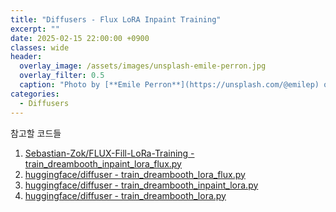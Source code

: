 ```yaml
---
title: "Diffusers - Flux LoRA Inpaint Training"
excerpt: ""
date: 2025-02-15 22:00:00 +0900
classes: wide
header:
  overlay_image: /assets/images/unsplash-emile-perron.jpg
  overlay_filter: 0.5
  caption: "Photo by [**Emile Perron**](https://unsplash.com/@emilep) on [**Unsplash**](https://unsplash.com/)"
categories:
  - Diffusers
---
```


참고할 코드들

1. [Sebastian-Zok/FLUX-Fill-LoRa-Training - train_dreambooth_inpaint_lora_flux.py](https://github.com/Sebastian-Zok/FLUX-Fill-LoRa-Training/blob/f611a2bcd9015dc2cebccff4687387a0ec4a8942/examples/research_projects/dreambooth_inpaint/train_dreambooth_inpaint_lora_flux.py)
2. [huggingface/diffuser - train_dreambooth_lora_flux.py](https://github.com/huggingface/diffusers/blob/69f919d8b522fe6eb1606842cec8b056e4f15fd5/examples/dreambooth/train_dreambooth_lora_flux.py)
3. [huggingface/diffuser - train_dreambooth_inpaint_lora.py](https://github.com/huggingface/diffusers/blob/69f919d8b522fe6eb1606842cec8b056e4f15fd5/examples/research_projects/dreambooth_inpaint/train_dreambooth_inpaint_lora.py)
4. [huggingface/diffuser - train_dreambooth_lora.py](https://github.com/huggingface/diffusers/blob/69f919d8b522fe6eb1606842cec8b056e4f15fd5/examples/dreambooth/train_dreambooth_lora.py)


